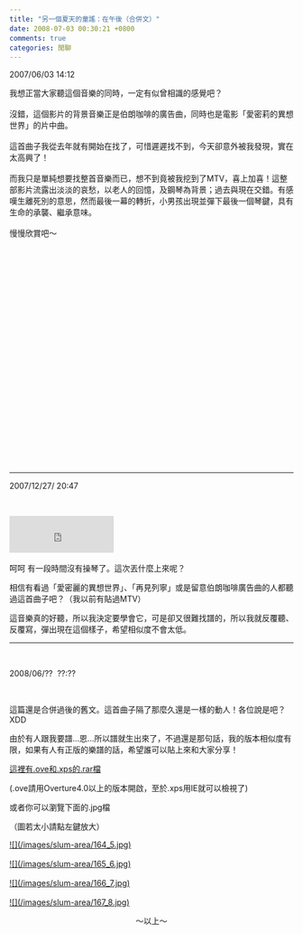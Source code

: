 ```yaml
---
title: "另一個夏天的童謠：在午後（合併文）"
date: 2008-07-03 00:30:21 +0800
comments: true
categories: 閒聊
---
```

<p>2007/06/03 14:12</p><p>我想正當大家聽這個音樂的同時，一定有似曾相識的感覺吧？<br /><br />沒錯，這個影片的背景音樂正是伯朗咖啡的廣告曲，同時也是電影「愛密莉的異想世界」的片中曲。<br /><br />這首曲子我從去年就有開始在找了，可惜遲遲找不到，今天卻意外被我發現，實在太高興了！<br /><br />而我只是單純想要找整首音樂而已，想不到竟被我挖到了MTV，喜上加喜！這整部影片流露出淡淡的哀愁，以老人的回憶，及鋼琴為背景；過去與現在交錯。有感嘆生離死別的意思，然而最後一幕的轉折，小男孩出現並彈下最後一個琴鍵，具有生命的承襲、繼承意味。<br /><br />慢慢欣賞吧～<br /></p><div class="blogbody"><div align="center"><object id="msplayer" style="LEFT: 151px; WIDTH: 500px; TOP: 408px; HEIGHT: 352px" codebase="http://www.microsoft.com/ntserver/netshow/download/en/nsmp2inf.cab#Version=5,1,51,415" type="application/x-oleobject" height="352" standby="Loading Microsoft Media Player components..." width="500" classid="CLSID:6BF52A52-394A-11d3-B153-00C04F79FAA6" name="msplayer"><param value="1" name="AllowChangeDisplaySize" /><param value="1" name="AutoStart" /><param value="0" name="AutoSize" /><param value="1" name="AnimationAtStart" /><param value="1" name="ClickToPlay" /><param value="0" name="EnableContextMenu" /><param value="1" name="EnablePositionControls" /><param value="1" name="EnableFullScreenControls" /><param value="http://5.mms.blog.xuite.net/5/6/0/c/12067215/blog_13366/dv/4873072/4873072.wmv" name="URL" /><param value="1" name="ShowControls" /><param value="1" name="ShowAudioControls" /><param value="0" name="ShowDisplay" /><param value="0" name="ShowGotoBar" /><param value="1" name="ShowPositionControls" /><param value="1" name="ShowStatusBar" /><param value="1" name="ShowTracker" /></object></div><div align="center"></div></div><p>&nbsp;</p><hr />2007/12/27/ 20:47<p>&nbsp;</p><p><iframe marginwidth="0" marginheight="0" src="http://vlog.xuite.net/vlog/guest/external.php?media_id=cG5FTGdWLTc5NzI3MC5mbHY=&pt=2&ar=0&as=0" frameborder="0" width="185" scrolling="no" height="65"></iframe></p><p>呵呵 有一段時間沒有操琴了。這次丟什麼上來呢？</p><p>相信有看過「愛密麗的異想世界」、「再見列寧」或是留意伯朗咖啡廣告曲的人都聽過這首曲子吧？（我以前有貼過MTV）</p><p>這音樂真的好聽，所以我決定要學會它，可是卻又很難找譜的，所以我就反覆聽、反覆寫，彈出現在這個樣子，希望相似度不會太低。</p><hr /><p>&nbsp;</p><p>2008/06/??  ??:??</p><p>&nbsp;</p><p>這篇還是合併過後的舊文。這首曲子隔了那麼久還是一樣的動人！各位說是吧？XDD</p><p>由於有人跟我要譜...恩...所以譜就生出來了，不過還是那句話，我的版本相似度有限，如果有人有正版的樂譜的話，希望誰可以貼上來和大家分享！</p><p><a href="http://tonytonyjan.myhosting247.com/anotherSummer.rar">這裡有.ove和.xps的.rar檔</a></p><p>(.ove請用Overture4.0以上的版本開啟，至於.xps用IE就可以檢視了)</p><p>或者你可以瀏覽下面的.jpg檔</p><p>（圖若太小請點左鍵放大）</p><p><a href="http://9.blog.xuite.net/9/a/8/f/10971305/blog_112520/txt/17858021/5.jpg">![](/images/slum-area/164_5.jpg)</a><br /><br /><a href="http://9.blog.xuite.net/9/a/8/f/10971305/blog_112520/txt/17858021/6.jpg">![](/images/slum-area/165_6.jpg)</a><br /><br /><a href="http://9.blog.xuite.net/9/a/8/f/10971305/blog_112520/txt/17858021/7.jpg">![](/images/slum-area/166_7.jpg)</a><br /><br /><a href="http://9.blog.xuite.net/9/a/8/f/10971305/blog_112520/txt/17858021/8.jpg">![](/images/slum-area/167_8.jpg)</a></p><p align="center">～以上～<br /><br /></p>
